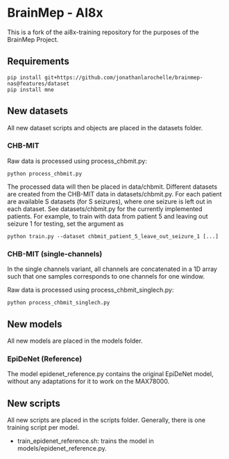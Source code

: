 # BrainMep - AI8x
This is a fork of the ai8x-training repository for the purposes of the BrainMep Project.

## Requirements
```
pip install git+https://github.com/jonathanlarochelle/brainmep-nas@features/dataset
pip install mne
```

## New datasets
All new dataset scripts and objects are placed in the datasets folder.

### CHB-MIT
Raw data is processed using process_chbmit.py:
```
python process_chbmit.py
```
The processed data will then be placed in data/chbmit.
Different datasets are created from the CHB-MIT data in datasets/chbmit.py.
For each patient are available S datasets (for S seizures), where one seizure is left out in each dataset.
See datasets/chbmit.py for the currently implemented patients.
For example, to train with data from patient 5 and leaving out seizure 1 for testing, set the argument as 
```
python train.py --dataset chbmit_patient_5_leave_out_seizure_1 [...]
```

### CHB-MIT (single-channels)
In the single channels variant, all channels are concatenated in a 1D array 
such that one samples corresponds to one channels for one window.

Raw data is processed using process_chbmit_singlech.py:
```
python process_chbmit_singlech.py
```

## New models
All new models are placed in the models folder.

### EpiDeNet (Reference)
The model epidenet_reference.py contains the original EpiDeNet model, without any adaptations for it to work on the 
MAX78000.

## New scripts
All new scripts are placed in the scripts folder.
Generally, there is one training script per model.

- train_epidenet_reference.sh: trains the model in models/epidenet_reference.py.
